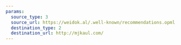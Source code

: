 ```yaml
---
params:
  source_type: 3
  source_url: https://weidok.al/.well-known/recommendations.opml
  destination_type: 2
  destination_url: http://mjkaul.com/
---
```

